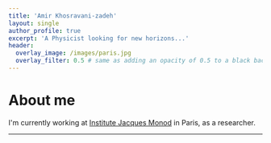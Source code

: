 ```yaml
---
title: 'Amir Khosravani-zadeh'
layout: single
author_profile: true
excerpt: 'A Physicist looking for new horizons...'
header:
  overlay_image: /images/paris.jpg
  overlay_filter: 0.5 # same as adding an opacity of 0.5 to a black background
---
```


# About me

I'm currently working at [Institute Jacques Monod](https://www.ijm.fr/) in Paris, as a researcher.

---

